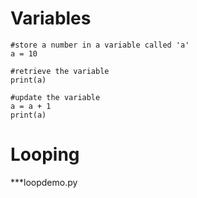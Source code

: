 # Variables

~~~ { .python .numberLines }
#store a number in a variable called 'a'
a = 10

#retrieve the variable
print(a)

#update the variable
a = a + 1
print(a)
~~~

# Looping 

***loopdemo.py

